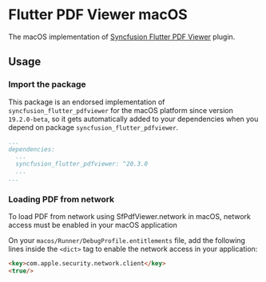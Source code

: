 ﻿# Flutter PDF Viewer macOS

The macOS implementation of [Syncfusion Flutter PDF Viewer](https://pub.dev/packages/syncfusion_flutter_pdfviewer) plugin.

## Usage

### Import the package

This package is an endorsed implementation of `syncfusion_flutter_pdfviewer` for the macOS platform since version `19.2.0-beta`, so it gets automatically added to your dependencies when you depend on package `syncfusion_flutter_pdfviewer`.

```yaml
...
dependencies:
  ...
  syncfusion_flutter_pdfviewer: ^20.3.0
  ...
...
```

### Loading PDF from network

To load PDF from network using SfPdfViewer.network in macOS, network access must be
enabled in your macOS application

On your `macos/Runner/DebugProfile.entitlements` file, add the following lines inside the `<dict>`
tag to enable the network access in your application:

```html
<key>com.apple.security.network.client</key>
<true/>
```